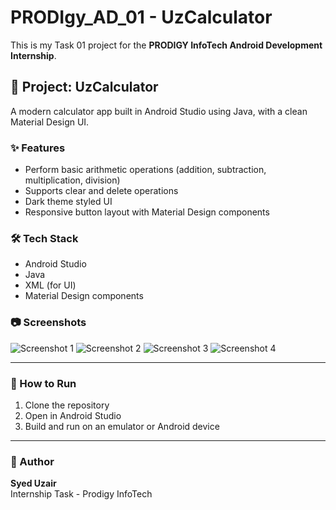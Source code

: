 # PRODIgy_AD_01 - UzCalculator

This is my Task 01 project for the **PRODIGY InfoTech Android Development Internship**.

## 📱 Project: UzCalculator
A modern calculator app built in Android Studio using Java, with a clean Material Design UI.

### ✨ Features
- Perform basic arithmetic operations (addition, subtraction, multiplication, division)
- Supports clear and delete operations
- Dark theme styled UI
- Responsive button layout with Material Design components

### 🛠️ Tech Stack
- Android Studio
- Java
- XML (for UI)
- Material Design components

### 📷 Screenshots
![Screenshot 1](screenshots/screen1.jpg)
![Screenshot 2](screenshots/screen2.jpg)
![Screenshot 3](screenshots/screen3.jpg)
![Screenshot 4](screenshots/screen4.jpg)


---

### 🚀 How to Run
1. Clone the repository  
2. Open in Android Studio  
3. Build and run on an emulator or Android device  

---

### 📝 Author
**Syed Uzair**  
Internship Task - Prodigy InfoTech  
